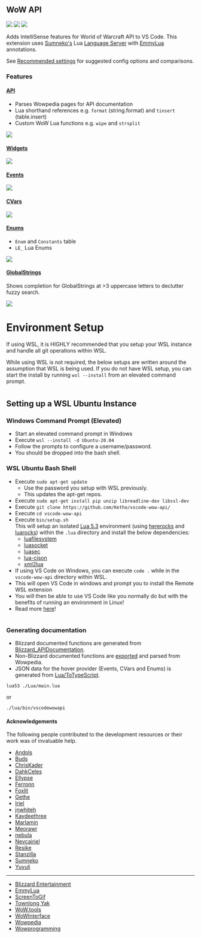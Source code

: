 ## WoW API
[![](https://img.shields.io/github/license/Ketho/vscode-wow-api)](https://opensource.org/licenses/MIT)
[![](https://img.shields.io/github/v/release/Ketho/vscode-wow-api)](https://github.com/Ketho/vscode-wow-api/releases)
[![](https://img.shields.io/badge/wow-9.2.0-yellow)](https://github.com/Gethe/wow-ui-source/tree/9.2.0)

Adds IntelliSense features for World of Warcraft API to VS Code. This extension uses [Sumneko's](https://marketplace.visualstudio.com/items?itemName=sumneko.lua) Lua [Language Server](https://microsoft.github.io/language-server-protocol/) with [EmmyLua](https://github.com/sumneko/lua-language-server/wiki/EmmyLua-Annotations) annotations.

See [Recommended settings](https://github.com/Ketho/vscode-wow-api/wiki/Recommended-settings) for suggested config options and comparisons.

### Features
#### [API](https://wowpedia.fandom.com/wiki/World_of_Warcraft_API)
* Parses Wowpedia pages for API documentation
* Lua shorthand references e.g. `format` (string.format) and `tinsert` (table.insert)
* Custom WoW Lua functions e.g. `wipe` and `strsplit`

![](https://github.com/Ketho/vscode-wow-api/raw/master/img/api.gif)

#### [Widgets](https://wowpedia.fandom.com/wiki/Widget_API)
![](https://github.com/Ketho/vscode-wow-api/raw/master/img/widget.gif)

#### [Events](https://wowpedia.fandom.com/wiki/Events)
![](https://github.com/Ketho/vscode-wow-api/raw/master/img/event.gif)

#### [CVars](https://wowpedia.fandom.com/wiki/Console_variables)
![](https://github.com/Ketho/vscode-wow-api/raw/master/img/cvar.png)

#### [Enums](https://github.com/Ketho/BlizzardInterfaceResources/blob/mainline/Resources/LuaEnum.lua)
* `Enum` and `Constants` table
* `LE_` Lua Enums

![](https://github.com/Ketho/vscode-wow-api/raw/master/img/enum.gif)

#### [GlobalStrings](https://github.com/Ketho/BlizzardInterfaceResources/blob/mainline/Resources/GlobalStrings.lua)
Shows completion for GlobalStrings at >3 uppercase letters to declutter fuzzy search.

![](https://github.com/Ketho/vscode-wow-api/raw/master/img/globalstring.gif)

# Environment Setup
If using WSL, it is HIGHLY recommended that you setup your WSL instance and handle all git operations within WSL.

While using WSL is not required, the below setups are written around the assumption that WSL is being used. If you do not have WSL setup, you can start the install by running `wsl --install` from an elevated command prompt.  
#
## Setting up a WSL Ubuntu Instance
### Windows Command Prompt (Elevated)
 * Start an elevated command prompt in Windows  
 * Execute `wsl --install -d Ubuntu-20.04`  
 * Follow the prompts to configure a username/password.  
 * You should be dropped into the bash shell.  

### WSL Ubuntu Bash Shell
* Execute `sudo apt-get update`  
    * Use the password you setup with WSL previously.  
    * This updates the apt-get repos.  
* Execute `sudo apt-get install pip unzip libreadline-dev libssl-dev`
* Execute `git clone https://github.com/Ketho/vscode-wow-api/`
* Execute `cd vscode-wow-api`
* Execute `bin/setup.sh`  
    This will setup an isolated [Lua 5.3](http://www.lua.org/) environment (using [hererocks](https://pypi.org/project/hererocks/) and [luarocks](https://luarocks.org/#quick-start)) within the `.lua` directory and install the below dependencies:
    - [luafilesystem](https://luarocks.org/modules/hisham/luafilesystem)
    - [luasocket](https://luarocks.org/modules/luasocket/luasocket)
    - [luasec](https://luarocks.org/modules/brunoos/luasec)
    - [lua-cjson](https://luarocks.org/modules/openresty/lua-cjson)
    - [xml2lua](https://luarocks.org/modules/manoelcampos/xml2lua)
* If using VS Code on Windows, you can execute `code .` while in the `vscode-wow-api` directory within WSL.
*   This will open VS Code in windows and prompt you to install the Remote WSL extension
*   You will then be able to use VS Code like you normally do but with the benefits of running an environment in Linux!
*   Read more [here](https://code.visualstudio.com/docs/remote/wsl#:~:text=Alternatively%2C%20you%20can%20open%20a%20Remote%20WSL%20window,Use%20the%20File%20menu%20to%20open%20your%20folder.)!
#
### Generating documentation
* Blizzard documented functions are generated from [Blizzard_APIDocumentation](https://github.com/Gethe/wow-ui-source/tree/live/AddOns/Blizzard_APIDocumentation).
* Non-Blizzard documented functions are [exported](https://wowpedia.fandom.com/wiki/Special:Export) and parsed from Wowpedia.
* JSON data for the hover provider (Events, CVars and Enums) is generated from [Lua/ToTypeScript](Lua/ToTypeScript).
```
lua53 ./Lua/main.lua
```
or
```
./lua/bin/vscodewowapi
```

#### Acknowledgements
The following people contributed to the development resources or their work was of invaluable help.
* [Andols](https://www.curseforge.com/members/andols/projects)
* [Buds](https://github.com/mrbuds)
* [ChrisKader](https://github.com/ChrisKader)
* [DahkCeles](https://www.curseforge.com/members/dahkceles/projects)
* [Ellypse](https://github.com/Ellypse)
* [Ferronn](https://github.com/ferronn-dev)
* [Foxlit](https://www.townlong-yak.com/)
* [Gethe](https://github.com/Gethe)
* [Iriel](https://wowpedia.fandom.com/wiki/Iriel)
* [jnwhiteh](https://twitter.com/jnwhiteh)
* [Kaydeethree](https://github.com/kaydeethree)
* [Marlamin](https://github.com/Marlamin)
* [Meorawr](https://github.com/Meorawr)
* [nebula](https://github.com/nebularg)
* [Nevcairiel](https://github.com/Nevcairiel)
* [Resike](https://github.com/Resike)
* [Stanzilla](https://github.com/Stanzilla)
* [Sumneko](https://github.com/Sumneko)
* [Yuyuli](https://www.curseforge.com/members/yuyuli/projects)
---
* [Blizzard Entertainment](https://www.blizzard.com/)
* [EmmyLua](https://github.com/EmmyLua)
* [ScreenToGif](https://github.com/NickeManarin/ScreenToGif)
* [Townlong Yak](https://www.townlong-yak.com/)
* [WoW.tools](https://wow.tools/)
* [WoWInterface](https://wowinterface.com/)
* [Wowpedia](https://wowpedia.fandom.com/)
* [Wowprogramming](https://wowprogramming.com/)
